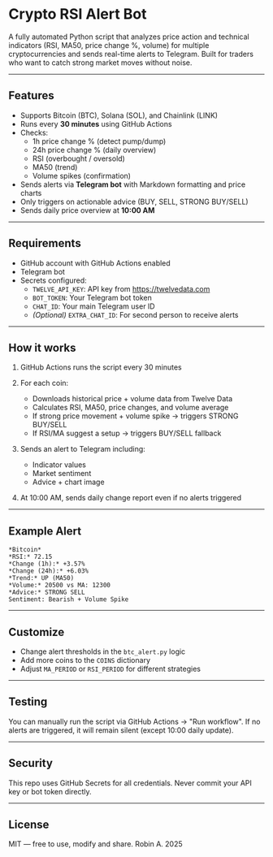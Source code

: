 # Crypto RSI Alert Bot

A fully automated Python script that analyzes price action and technical indicators (RSI, MA50, price change %, volume) for multiple cryptocurrencies and sends real-time alerts to Telegram. Built for traders who want to catch strong market moves without noise.

---

## Features

- Supports Bitcoin (BTC), Solana (SOL), and Chainlink (LINK)
- Runs every **30 minutes** using GitHub Actions
- Checks:
  - 1h price change % (detect pump/dump)
  - 24h price change % (daily overview)
  - RSI (overbought / oversold)
  - MA50 (trend)
  - Volume spikes (confirmation)
- Sends alerts via **Telegram bot** with Markdown formatting and price charts
- Only triggers on actionable advice (BUY, SELL, STRONG BUY/SELL)
- Sends daily price overview at **10:00 AM**

---

## Requirements

- GitHub account with GitHub Actions enabled
- Telegram bot 
- Secrets configured:
  - `TWELVE_API_KEY`: API key from https://twelvedata.com
  - `BOT_TOKEN`: Your Telegram bot token
  - `CHAT_ID`: Your main Telegram user ID
  - *(Optional)* `EXTRA_CHAT_ID`: For second person to receive alerts

---

## How it works

1. GitHub Actions runs the script every 30 minutes
2. For each coin:
   - Downloads historical price + volume data from Twelve Data
   - Calculates RSI, MA50, price changes, and volume average
   - If strong price movement + volume spike → triggers STRONG BUY/SELL
   - If RSI/MA suggest a setup → triggers BUY/SELL fallback
3. Sends an alert to Telegram including:
   - Indicator values
   - Market sentiment
   - Advice + chart image

4. At 10:00 AM, sends daily change report even if no alerts triggered

---

## Example Alert
```
*Bitcoin*
*RSI:* 72.15
*Change (1h):* +3.57%
*Change (24h):* +6.03%
*Trend:* UP (MA50)
*Volume:* 20500 vs MA: 12300
*Advice:* STRONG SELL
Sentiment: Bearish + Volume Spike
```

---

## Customize
- Change alert thresholds in the `btc_alert.py` logic
- Add more coins to the `COINS` dictionary
- Adjust `MA_PERIOD` or `RSI_PERIOD` for different strategies

---

## Testing
You can manually run the script via GitHub Actions → "Run workflow". If no alerts are triggered, it will remain silent (except 10:00 daily update).

---

## Security
This repo uses GitHub Secrets for all credentials. Never commit your API key or bot token directly.

---

## License
MIT — free to use, modify and share.
Robin A. 2025
